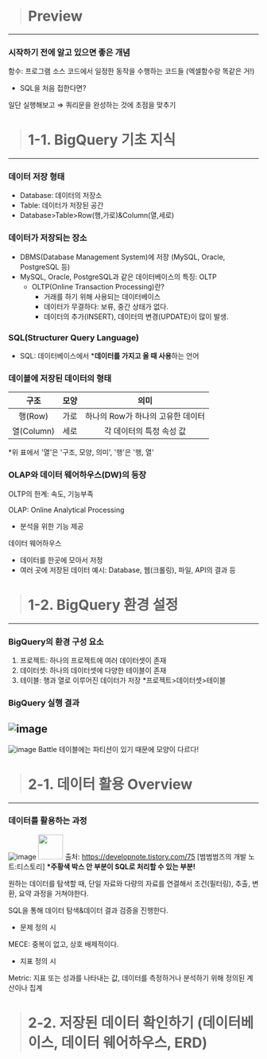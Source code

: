 > # Preview
---
### 시작하기 전에 알고 있으면 좋은 개념
함수: 프로그램 소스 코드에서 일정한 동작을 수행하는 코드들 (엑셀함수랑 똑같은 거!)

- SQL을 처음 접한다면?

일단 실행해보고 ⇒ 쿼리문을 완성하는 것에 초점을 맞추기


> # 1-1. BigQuery 기초 지식
---
### 데이터 저장 형태
- Database: 데이터의 저장소
- Table: 데이터가 저장된 공간
- Database>Table>Row(행,가로)&Column(열,세로)

### 데이터가 저장되는 장소
- DBMS(Database Management System)에 저장 (MySQL, Oracle, PostgreSQL 등)
- MySQL, Oracle, PostgreSQL과 같은 데이터베이스의 특징: OLTP
  - OLTP(Online Transaction Processing)란?
      - 거래를 하기 위해 사용되는 데이터베이스
      - 데이터가 무결하다: 보류, 중간 상태가 없다.
      - 데이터의 추가(INSERT), 데이터의 변경(UPDATE)이 많이 발생.

### SQL(Structurer Query Language)
- SQL: 데이터베이스에서 ***데이터를 가지고 올 때 사용**하는 언어

### 데이블에 저장된 데이터의 형태
| 구조 | 모양 | 의미 |
|:---:|:---:|:---:|
| 행(Row) | 가로 | 하나의 Row가 하나의 고유한 데이터 |
| 열(Column) | 세로 | 각 데이터의 특정 속성 값 |

*위 표에서 '열'은 '구조, 모양, 의미', '행'은 '행, 열'

### OLAP와 데이터 웨어하우스(DW)의 등장
OLTP의 한계: 속도, 기능부족

OLAP: Online Analytical Processing
- 분석을 위한 기능 제공

데이터 웨어하우스
- 데이터를 한곳에 모아서 저정
- 여러 곳에 저장된 데이터 예시: Database, 웹(크롤링), 파일, API의 결과 등


> # 1-2. BigQuery 환경 설정
---
### BigQuery의 환경 구성 요소
1) 프로젝트: 하나의 프로젝트에 여러 데이터셋이 존재
2) 데이터셋: 하나의 데이터셋에 다양한 테이블이 존재
3) 테이블: 행과 열로 이루어진 데이터가 저장
*프로젝트>데이터셋>테이블

### BigQuery 실행 결과
![image](https://github.com/user-attachments/assets/d84a4010-6726-4e0e-af32-507c062952bf)
--
![image](https://github.com/user-attachments/assets/bd0c0feb-05b8-4851-9f61-19cbeab8de5d)
Battle 테이블에는 파티션이 있기 때문에 모양이 다르다!


> # 2-1. 데이터 활용 Overview
---
### 데이터를 활용하는 과정
![image](https://github.com/user-attachments/assets/ff45ebf1-cb3c-45d0-8a8c-47aec906a4aa)
<img src="https://github.com/user-attachments/assets/ff45ebf1-cb3c-45d0-8a8c-47aec906a4aa" width="50" height="50"/>
출처: https://developnote.tistory.com/75 [범범범즈의 개발 노트:티스토리]
__*주황색 박스 안 부분이 SQL로 처리할 수 있는 부분!__

원하는 데이터를 탐색할 때, 단일 자료와 다량의 자료를 연결해서 조건(필터링), 추출, 변환, 요약 과정을 거쳐야한다.

SQL을 통해 데이터 탐색&데이터 결과 검증을 진행한다.

- 문제 정의 시

MECE: 중복이 없고, 상호 배제적이다.

- 지표 정의 시

Metric: 지표 또는 성과를 나타내는 값, 데이터를 측정하거나 분석하기 위해 정의된 계산이나 집계


> # 2-2. 저장된 데이터 확인하기 (데이터베이스, 데이터 웨어하우스, ERD)
